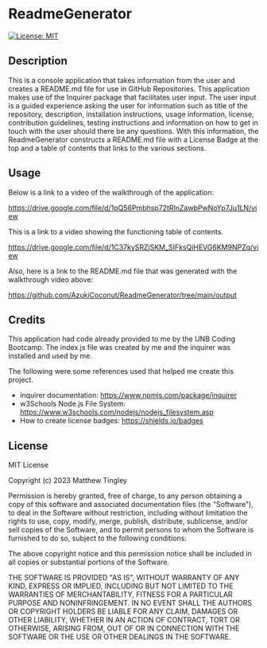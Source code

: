 # ReadmeGenerator
  [![License: MIT](https://img.shields.io/badge/License-MIT-yellow.svg)](#license)

## Description
This is a console application that takes information from the user and creates a README.md file for use in GitHub Repositories.  This application makes use of the Inquirer package that facilitates user input. The user input is a guided experience asking the user for information such as title of the repository, description, installation instructions, usage information, license, contribution guidelines, testing instructions and information on how to get in touch with the user should there be any questions.  With this information, the ReadmeGenerator constructs a README.md file with a License Badge at the top and a table of contents that links to the various sections.  

## Usage
Below is a link to a video of the walkthrough of the application:

https://drive.google.com/file/d/1pQ56Pmbhsp72tRInZawbPwNoYp7Ju1LN/view

This is a link to a video showing the functioning table of contents.

https://drive.google.com/file/d/1C37kySRZjSKM_SIFksQiHEVG6KM9NPZq/view

Also, here is a link to the README.md file that was generated with the walkthrough video above: 

https://github.com/AzukiCoconut/ReadmeGenerator/tree/main/output

## Credits

This application had code already provided to me by the UNB Coding Bootcamp.  The index.js file was created by me and the inquirer was installed and used by me. 

The following were some references used that helped me create this project.

  - inquirer documentation: https://www.npmjs.com/package/inquirer
  - w3Schools Node.js File System: https://www.w3schools.com/nodejs/nodejs_filesystem.asp
  - How to create license badges:  https://shields.io/badges
    
## License
MIT License

Copyright (c) 2023 Matthew Tingley

Permission is hereby granted, free of charge, to any person obtaining a copy
of this software and associated documentation files (the "Software"), to deal
in the Software without restriction, including without limitation the rights
to use, copy, modify, merge, publish, distribute, sublicense, and/or sell
copies of the Software, and to permit persons to whom the Software is
furnished to do so, subject to the following conditions:

The above copyright notice and this permission notice shall be included in all
copies or substantial portions of the Software.

THE SOFTWARE IS PROVIDED "AS IS", WITHOUT WARRANTY OF ANY KIND, EXPRESS OR
IMPLIED, INCLUDING BUT NOT LIMITED TO THE WARRANTIES OF MERCHANTABILITY,
FITNESS FOR A PARTICULAR PURPOSE AND NONINFRINGEMENT. IN NO EVENT SHALL THE
AUTHORS OR COPYRIGHT HOLDERS BE LIABLE FOR ANY CLAIM, DAMAGES OR OTHER
LIABILITY, WHETHER IN AN ACTION OF CONTRACT, TORT OR OTHERWISE, ARISING FROM,
OUT OF OR IN CONNECTION WITH THE SOFTWARE OR THE USE OR OTHER DEALINGS IN THE
SOFTWARE.


